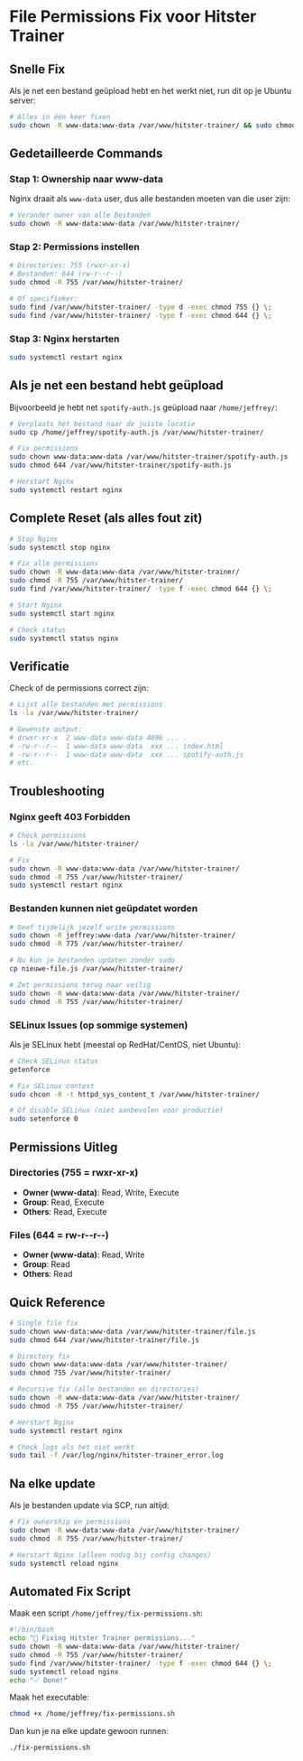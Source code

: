 # File Permissions Fix voor Hitster Trainer

## Snelle Fix

Als je net een bestand geüpload hebt en het werkt niet, run dit op je Ubuntu server:

```bash
# Alles in één keer fixen
sudo chown -R www-data:www-data /var/www/hitster-trainer/ && sudo chmod -R 755 /var/www/hitster-trainer/ && sudo systemctl restart nginx
```

## Gedetailleerde Commands

### Stap 1: Ownership naar www-data

Nginx draait als `www-data` user, dus alle bestanden moeten van die user zijn:

```bash
# Verander owner van alle bestanden
sudo chown -R www-data:www-data /var/www/hitster-trainer/
```

### Stap 2: Permissions instellen

```bash
# Directories: 755 (rwxr-xr-x)
# Bestanden: 644 (rw-r--r--)
sudo chmod -R 755 /var/www/hitster-trainer/

# Of specifieker:
sudo find /var/www/hitster-trainer/ -type d -exec chmod 755 {} \;
sudo find /var/www/hitster-trainer/ -type f -exec chmod 644 {} \;
```

### Stap 3: Nginx herstarten

```bash
sudo systemctl restart nginx
```

## Als je net een bestand hebt geüpload

Bijvoorbeeld je hebt net `spotify-auth.js` geüpload naar `/home/jeffrey/`:

```bash
# Verplaats het bestand naar de juiste locatie
sudo cp /home/jeffrey/spotify-auth.js /var/www/hitster-trainer/

# Fix permissions
sudo chown www-data:www-data /var/www/hitster-trainer/spotify-auth.js
sudo chmod 644 /var/www/hitster-trainer/spotify-auth.js

# Herstart Nginx
sudo systemctl restart nginx
```

## Complete Reset (als alles fout zit)

```bash
# Stop Nginx
sudo systemctl stop nginx

# Fix alle permissions
sudo chown -R www-data:www-data /var/www/hitster-trainer/
sudo chmod -R 755 /var/www/hitster-trainer/
sudo find /var/www/hitster-trainer/ -type f -exec chmod 644 {} \;

# Start Nginx
sudo systemctl start nginx

# Check status
sudo systemctl status nginx
```

## Verificatie

Check of de permissions correct zijn:

```bash
# Lijst alle bestanden met permissions
ls -la /var/www/hitster-trainer/

# Gewenste output:
# drwxr-xr-x  2 www-data www-data 4096 ... .
# -rw-r--r--  1 www-data www-data  xxx ... index.html
# -rw-r--r--  1 www-data www-data  xxx ... spotify-auth.js
# etc.
```

## Troubleshooting

### Nginx geeft 403 Forbidden

```bash
# Check permissions
ls -la /var/www/hitster-trainer/

# Fix
sudo chown -R www-data:www-data /var/www/hitster-trainer/
sudo chmod -R 755 /var/www/hitster-trainer/
sudo systemctl restart nginx
```

### Bestanden kunnen niet geüpdatet worden

```bash
# Geef tijdelijk jezelf write permissions
sudo chown -R jeffrey:www-data /var/www/hitster-trainer/
sudo chmod -R 775 /var/www/hitster-trainer/

# Nu kun je bestanden updaten zonder sudo
cp nieuwe-file.js /var/www/hitster-trainer/

# Zet permissions terug naar veilig
sudo chown -R www-data:www-data /var/www/hitster-trainer/
sudo chmod -R 755 /var/www/hitster-trainer/
```

### SELinux Issues (op sommige systemen)

Als je SELinux hebt (meestal op RedHat/CentOS, niet Ubuntu):

```bash
# Check SELinux status
getenforce

# Fix SELinux context
sudo chcon -R -t httpd_sys_content_t /var/www/hitster-trainer/

# Of disable SELinux (niet aanbevolen voor productie)
sudo setenforce 0
```

## Permissions Uitleg

### Directories (755 = rwxr-xr-x)
- **Owner (www-data)**: Read, Write, Execute
- **Group**: Read, Execute
- **Others**: Read, Execute

### Files (644 = rw-r--r--)
- **Owner (www-data)**: Read, Write
- **Group**: Read
- **Others**: Read

## Quick Reference

```bash
# Single file fix
sudo chown www-data:www-data /var/www/hitster-trainer/file.js
sudo chmod 644 /var/www/hitster-trainer/file.js

# Directory fix
sudo chown www-data:www-data /var/www/hitster-trainer/
sudo chmod 755 /var/www/hitster-trainer/

# Recursive fix (alle bestanden en directories)
sudo chown -R www-data:www-data /var/www/hitster-trainer/
sudo chmod -R 755 /var/www/hitster-trainer/

# Herstart Nginx
sudo systemctl restart nginx

# Check logs als het niet werkt
sudo tail -f /var/log/nginx/hitster-trainer_error.log
```

## Na elke update

Als je bestanden update via SCP, run altijd:

```bash
# Fix ownership en permissions
sudo chown -R www-data:www-data /var/www/hitster-trainer/
sudo chmod -R 755 /var/www/hitster-trainer/

# Herstart Nginx (alleen nodig bij config changes)
sudo systemctl reload nginx
```

## Automated Fix Script

Maak een script `/home/jeffrey/fix-permissions.sh`:

```bash
#!/bin/bash
echo "🔧 Fixing Hitster Trainer permissions..."
sudo chown -R www-data:www-data /var/www/hitster-trainer/
sudo chmod -R 755 /var/www/hitster-trainer/
sudo find /var/www/hitster-trainer/ -type f -exec chmod 644 {} \;
sudo systemctl reload nginx
echo "✅ Done!"
```

Maak het executable:
```bash
chmod +x /home/jeffrey/fix-permissions.sh
```

Dan kun je na elke update gewoon runnen:
```bash
./fix-permissions.sh
```
